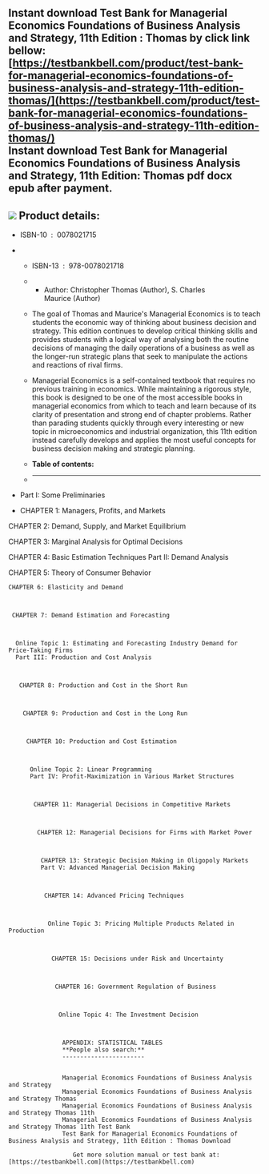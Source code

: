 Instant download **Test Bank for Managerial Economics Foundations of Business Analysis and Strategy, 11th Edition : Thomas** by click link bellow:  
[https://testbankbell.com/product/test-bank-for-managerial-economics-foundations-of-business-analysis-and-strategy-11th-edition-thomas/](https://testbankbell.com/product/test-bank-for-managerial-economics-foundations-of-business-analysis-and-strategy-11th-edition-thomas/)  
**Instant download Test Bank for Managerial Economics Foundations of Business Analysis and Strategy, 11th Edition: Thomas pdf docx epub after payment.**
--------------------------------------------------------------------------------------------------------------------------------------------------------


![](https://testbankbell.com/wp-content/uploads/2023/05/managerial-economics-foundations-of-business-analysis-and-strategy-thomas-11th-tb.jpg)
**Product details:**
--------------------


* ISBN-10 ‏ : ‎ 0078021715
* * ISBN-13 ‏ : ‎ 978-0078021718
  * * Author: Christopher Thomas (Author), S. Charles Maurice (Author)
   
  * The goal of Thomas and Maurice's Managerial Economics is to teach students the economic way of thinking about business decision and strategy. This edition continues to develop critical thinking skills and provides students with a logical way of analysing both the routine decisions of managing the daily operations of a business as well as the longer-run strategic plans that seek to manipulate the actions and reactions of rival firms.
 
  * Managerial Economics is a self-contained textbook that requires no previous training in economics. While maintaining a rigorous style, this book is designed to be one of the most accessible books in managerial economics from which to teach and learn because of its clarity of presentation and strong end of chapter problems. Rather than parading students quickly through every interesting or new topic in microeconomics and industrial organization, this 11th edition instead carefully develops and applies the most useful concepts for business decision making and strategic planning.
  * **Table of contents:**
  * ----------------------
 
* Part I: Some Preliminaries

* CHAPTER 1: Managers, Profits, and Markets


CHAPTER 2: Demand, Supply, and Market Equilibrium



 CHAPTER 3: Marginal Analysis for Optimal Decisions



  CHAPTER 4: Basic Estimation Techniques
  Part II: Demand Analysis



   CHAPTER 5: Theory of Consumer Behavior



    CHAPTER 6: Elasticity and Demand



     CHAPTER 7: Demand Estimation and Forecasting



      Online Topic 1: Estimating and Forecasting Industry Demand for Price-Taking Firms
      Part III: Production and Cost Analysis



       CHAPTER 8: Production and Cost in the Short Run



        CHAPTER 9: Production and Cost in the Long Run



         CHAPTER 10: Production and Cost Estimation



          Online Topic 2: Linear Programming
          Part IV: Profit-Maximization in Various Market Structures



           CHAPTER 11: Managerial Decisions in Competitive Markets



            CHAPTER 12: Managerial Decisions for Firms with Market Power



             CHAPTER 13: Strategic Decision Making in Oligopoly Markets
             Part V: Advanced Managerial Decision Making



              CHAPTER 14: Advanced Pricing Techniques



               Online Topic 3: Pricing Multiple Products Related in Production



                CHAPTER 15: Decisions under Risk and Uncertainty



                 CHAPTER 16: Government Regulation of Business



                  Online Topic 4: The Investment Decision



                   APPENDIX: STATISTICAL TABLES
                   **People also search:**
                   -----------------------


                   Managerial Economics Foundations of Business Analysis and Strategy
                   Managerial Economics Foundations of Business Analysis and Strategy Thomas
                   Managerial Economics Foundations of Business Analysis and Strategy Thomas 11th
                   Managerial Economics Foundations of Business Analysis and Strategy Thomas 11th Test Bank
                   Test Bank for Managerial Economics Foundations of Business Analysis and Strategy, 11th Edition : Thomas Download

                      Get more solution manual or test bank at: [https://testbankbell.com](https://testbankbell.com)
